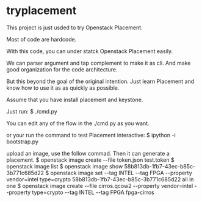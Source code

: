 # tryplacement

This project is just usded to try Openstack Placement.

Most of code are hardcode.

With this code, you can under statck Openstack Placement easily.

We can parser argument and tap complement to make it as cli.
And make good organization for the code architecture.

But this beyond the goal of the original intention.
Just learn Placement and know how to use it as as quickly as possible.

Assume that you have install placement and keystone.

Just run:
$ ./cmd.py

You can edit any of the flow in the ./cmd.py as you want.

or your run the command to test Placement interactive:
$ ipython -i bootstrap.py


upload an image, use the follow commad. Then it can generate a placement.
$ openstack image create --file token.json  test.token
$ openstack image list
$ openstack image show 58b813db-1fb7-43ec-b85c-3b771c685d22
$ openstack image set --tag INTEL --tag FPGA --property vendor=intel type=crypto  58b813db-1fb7-43ec-b85c-3b771c685d22
all in one
$ openstack image create --file cirros.qcow2 --property vendor=intel --property type=crypto --tag INTEL --tag FPGA fpga-cirros
